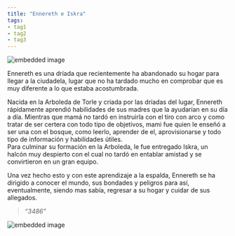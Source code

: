 ```yaml
---
title: "Ennereth e Iskra"
tags:
- tag1
- tag2
- tag3
---
```


![embedded image](https://assets.legendkeeper.com/4cdb913c-c2fe-46de-94c9-dd5efb3ea4ec.jpg "Attachment")

Ennereth es una dríada que recientemente ha abandonado su hogar para llegar a la ciudadela, lugar que no ha tardado mucho en comprobar que es muy diferente a lo que estaba acostumbrada.

Nacida en la Arboleda de Torle y criada por las dríadas del lugar, Ennereth rápidamente aprendió habilidades de sus madres que la ayudarían en su día a día. Mientras que mamá no tardó en instruirla con el tiro con arco y como tratar de ser certera con todo tipo de objetivos, mami fue quien le enseñó a ser una con el bosque, como leerlo, aprender de el, aprovisionarse y todo tipo de información y habilidades útiles.  
Para culminar su formación en la Arboleda, le fue entregado Iskra, un halcón muy despierto con el cual no tardó en entablar amistad y se convirtieron en un gran equipo.

Una vez hecho esto y con este aprendizaje a la espalda, Ennereth se ha dirigido a conocer el mundo, sus bondades y peligros para así, eventualmente, siendo mas sabía, regresar a su hogar y cuidar de sus allegados.

> _“3486”_

![embedded image](https://assets.legendkeeper.com/0faf7ea0-f908-4d5e-bceb-e30fbdf27442.jpg "Attachment")

